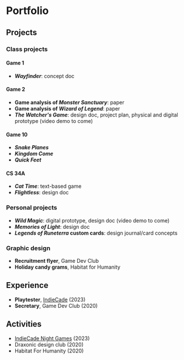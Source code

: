 # Portfolio

## Projects

### Class projects

#### Game 1

- ***Wayfinder***: concept doc

#### Game 2

- **Game analysis of *Monster Sanctuary***: paper
- **Game analysis of *Wizard of Legend***: paper
- ***The Watcher's Game***: design doc, project plan, physical and digital prototype (video demo to come)

#### Game 10

- ***Snake Planes***
- ***Kingdom Come***
- ***Quick Feet***

#### CS 34A

- ***Cat Time***: text-based game
- ***Flightless***: design doc

### Personal projects

- ***Wild Magic***: digital prototype, design doc (video demo to come)
- ***Memories of Light***: design doc
- ***Legends of Runeterra* custom cards**: design journal/card concepts

### Graphic design

- **Recruitment flyer**, Game Dev Club
- **Holiday candy grams**, Habitat for Humanity

## Experience

- **Playtester**, [IndieCade](https://www.indiecade.com) (2023)
- **Secretary**, Game Dev Club (2020)

## Activities

- [IndieCade Night Games](https://www.indiecade.com/festival-2023) (2023)
- Draxonic design club (2020)
- Habitat For Humanity (2020)